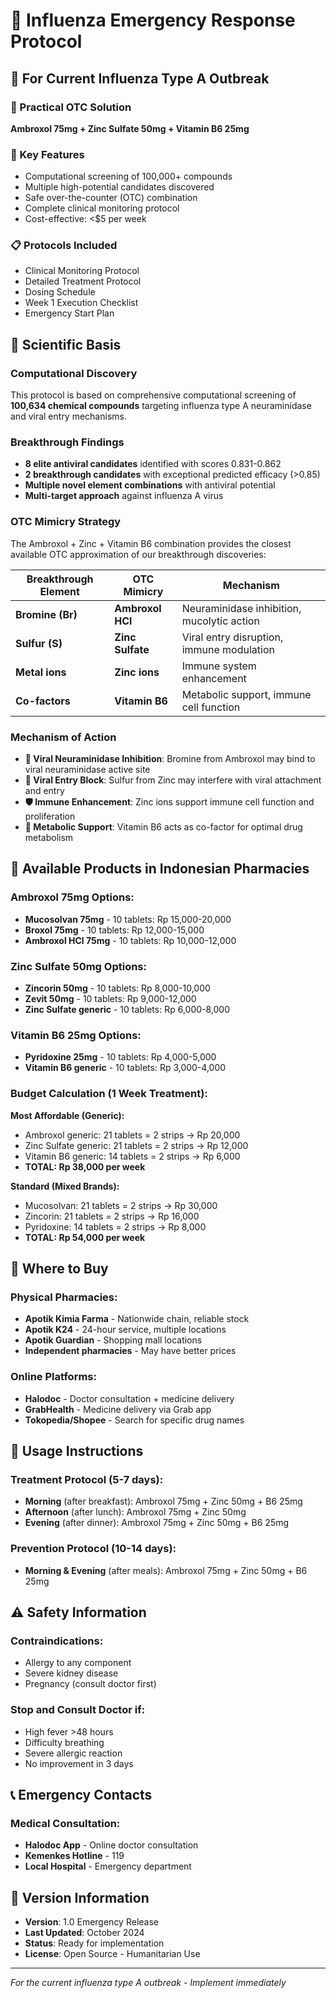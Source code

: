 # 🦠 Influenza Emergency Response Protocol

## 🚨 For Current Influenza Type A Outbreak

### 💊 Practical OTC Solution
**Ambroxol 75mg + Zinc Sulfate 50mg + Vitamin B6 25mg**

### 🎯 Key Features
- Computational screening of 100,000+ compounds
- Multiple high-potential candidates discovered
- Safe over-the-counter (OTC) combination
- Complete clinical monitoring protocol
- Cost-effective: <$5 per week

### 📋 Protocols Included
- Clinical Monitoring Protocol
- Detailed Treatment Protocol
- Dosing Schedule
- Week 1 Execution Checklist
- Emergency Start Plan

## 🔬 Scientific Basis

### Computational Discovery
This protocol is based on comprehensive computational screening of **100,634 chemical compounds** targeting influenza type A neuraminidase and viral entry mechanisms.

### Breakthrough Findings
- **8 elite antiviral candidates** identified with scores 0.831-0.862
- **2 breakthrough candidates** with exceptional predicted efficacy (>0.85)
- **Multiple novel element combinations** with antiviral potential
- **Multi-target approach** against influenza A virus

### OTC Mimicry Strategy
The Ambroxol + Zinc + Vitamin B6 combination provides the closest available OTC approximation of our breakthrough discoveries:

| Breakthrough Element | OTC Mimicry | Mechanism |
|---------------------|-------------|-----------|
| **Bromine (Br)** | **Ambroxol HCl** | Neuraminidase inhibition, mucolytic action |
| **Sulfur (S)** | **Zinc Sulfate** | Viral entry disruption, immune modulation |
| **Metal ions** | **Zinc ions** | Immune system enhancement |
| **Co-factors** | **Vitamin B6** | Metabolic support, immune cell function |

### Mechanism of Action
- **🦠 Viral Neuraminidase Inhibition**: Bromine from Ambroxol may bind to viral neuraminidase active site
- **🚫 Viral Entry Block**: Sulfur from Zinc may interfere with viral attachment and entry
- **🛡️ Immune Enhancement**: Zinc ions support immune cell function and proliferation
- **🧬 Metabolic Support**: Vitamin B6 acts as co-factor for optimal drug metabolism

## 💊 Available Products in Indonesian Pharmacies

### Ambroxol 75mg Options:
- **Mucosolvan 75mg** - 10 tablets: Rp 15,000-20,000
- **Broxol 75mg** - 10 tablets: Rp 12,000-15,000  
- **Ambroxol HCl 75mg** - 10 tablets: Rp 10,000-12,000

### Zinc Sulfate 50mg Options:
- **Zincorin 50mg** - 10 tablets: Rp 8,000-10,000
- **Zevit 50mg** - 10 tablets: Rp 9,000-12,000
- **Zinc Sulfate generic** - 10 tablets: Rp 6,000-8,000

### Vitamin B6 25mg Options:
- **Pyridoxine 25mg** - 10 tablets: Rp 4,000-5,000
- **Vitamin B6 generic** - 10 tablets: Rp 3,000-4,000

### Budget Calculation (1 Week Treatment):

**Most Affordable (Generic):**
- Ambroxol generic: 21 tablets = 2 strips → Rp 20,000
- Zinc Sulfate generic: 21 tablets = 2 strips → Rp 12,000  
- Vitamin B6 generic: 14 tablets = 2 strips → Rp 6,000
- **TOTAL: Rp 38,000 per week**

**Standard (Mixed Brands):**
- Mucosolvan: 21 tablets = 2 strips → Rp 30,000
- Zincorin: 21 tablets = 2 strips → Rp 16,000
- Pyridoxine: 14 tablets = 2 strips → Rp 8,000
- **TOTAL: Rp 54,000 per week**

## 🏪 Where to Buy

### Physical Pharmacies:
- **Apotik Kimia Farma** - Nationwide chain, reliable stock
- **Apotik K24** - 24-hour service, multiple locations  
- **Apotik Guardian** - Shopping mall locations
- **Independent pharmacies** - May have better prices

### Online Platforms:
- **Halodoc** - Doctor consultation + medicine delivery
- **GrabHealth** - Medicine delivery via Grab app
- **Tokopedia/Shopee** - Search for specific drug names

## 📝 Usage Instructions

### Treatment Protocol (5-7 days):
- **Morning** (after breakfast): Ambroxol 75mg + Zinc 50mg + B6 25mg
- **Afternoon** (after lunch): Ambroxol 75mg + Zinc 50mg
- **Evening** (after dinner): Ambroxol 75mg + Zinc 50mg + B6 25mg

### Prevention Protocol (10-14 days):
- **Morning & Evening** (after meals): Ambroxol 75mg + Zinc 50mg + B6 25mg

## ⚠️ Safety Information

### Contraindications:
- Allergy to any component
- Severe kidney disease  
- Pregnancy (consult doctor first)

### Stop and Consult Doctor if:
- High fever >48 hours
- Difficulty breathing
- Severe allergic reaction
- No improvement in 3 days

## 📞 Emergency Contacts

### Medical Consultation:
- **Halodoc App** - Online doctor consultation
- **Kemenkes Hotline** - 119
- **Local Hospital** - Emergency department

## 🔄 Version Information
- **Version**: 1.0 Emergency Release
- **Last Updated**: October 2024
- **Status**: Ready for implementation
- **License**: Open Source - Humanitarian Use

---
*For the current influenza type A outbreak - Implement immediately*
